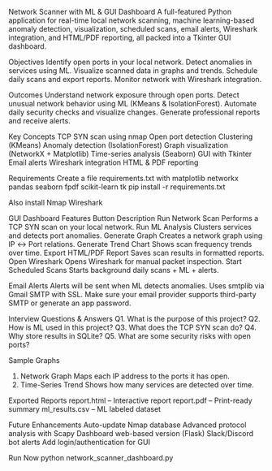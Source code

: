 Network Scanner with ML & GUI Dashboard
A full-featured Python application for real-time local network scanning, machine learning-based anomaly detection, visualization, scheduled scans, email alerts, Wireshark integration, and HTML/PDF reporting, all packed into a Tkinter GUI dashboard.

Objectives
Identify open ports in your local network.
Detect anomalies in services using ML.
Visualize scanned data in graphs and trends.
Schedule daily scans and export reports.
Monitor network with Wireshark integration.

Outcomes
Understand network exposure through open ports.
Detect unusual network behavior using ML (KMeans & IsolationForest).
Automate daily security checks and visualize changes.
Generate professional reports and receive alerts.

Key Concepts
TCP SYN scan using nmap
Open port detection
Clustering (KMeans)
Anomaly detection (IsolationForest)
Graph visualization (NetworkX + Matplotlib)
Time-series analysis (Seaborn)
GUI with Tkinter
Email alerts
Wireshark integration
HTML & PDF reporting

Requirements
Create a file requirements.txt with
matplotlib
networkx
pandas
seaborn
fpdf
scikit-learn
tk
pip install -r requirements.txt

Also install
Nmap
Wireshark

GUI Dashboard Features
Button	Description
Run Network Scan	Performs a TCP SYN scan on your local network.
Run ML Analysis	Clusters services and detects port anomalies.
Generate Graph	Creates a network graph using IP ↔ Port relations.
Generate Trend Chart	Shows scan frequency trends over time.
Export HTML/PDF Report	Saves scan results in formatted reports.
Open Wireshark	Opens Wireshark for manual packet inspection.
Start Scheduled Scans	Starts background daily scans + ML + alerts.

Email Alerts
Alerts will be sent when ML detects anomalies. Uses smtplib via Gmail SMTP with SSL.
Make sure your email provider supports third-party SMTP or generate an app password.

Interview Questions & Answers
Q1. What is the purpose of this project?
Q2. How is ML used in this project?
Q3. What does the TCP SYN scan do?
Q4. Why store results in SQLite?
Q5. What are some security risks with open ports?

Sample Graphs
1. Network Graph
Maps each IP address to the ports it has open.
2. Time-Series Trend
Shows how many services are detected over time.

Exported Reports
report.html – Interactive report
report.pdf – Print-ready summary
ml_results.csv – ML labeled dataset

Future Enhancements
Auto-update Nmap database
Advanced protocol analysis with Scapy
Dashboard web-based version (Flask)
Slack/Discord bot alerts
Add login/authentication for GUI

Run Now
python network_scanner_dashboard.py






